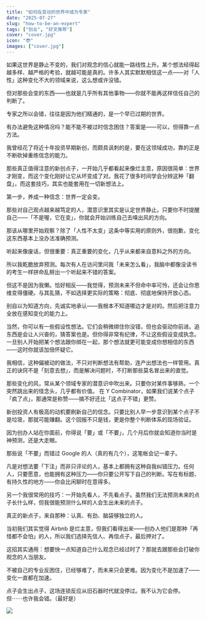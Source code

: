 ```yaml
---
title: "如何在变动的世界中成为专家"
date: "2025-07-27"
slug: "how-to-be-an-expert"
tags: ["创业", "好文推荐"]
cover: "cover.jpg"
icon: "😎"
images: ["cover.jpg"]
---
```

如果这世界是静止不变的，我们对观念的信心就能一路线性上升。某个想法经得起越多样、越严格的考验，就越可能是真的。许多人其实默默相信这一点——对「人性」这种变化不大的领域来说，这么想或许没错。



但对那些会变的东西——也就是几乎所有其他事物——你就不能再这样信任自己的判断了。



专家之所以会错，往往是因为他们精通的，是一个早已过期的世界。



有办法避免这种情况吗？能不能不被过时信念困住？答案是——可以，但得靠一点方法。



我曾经花了将近十年投资早期新创，而颇具讽刺的是，要在这领域成功，靠的正是不断砍掉重练信念的能力。



那些真正值得注意的新创点子，一开始几乎都看起来像烂主意，原因很简单：世界才刚变，而这个变化刚好让它从坏变成了对。我花了很多时间学会分辨这种「翻盘」，而这套技巧，其实也能套用在一切新想法上。



第一步，养成一种信念：世界一定会变。



那些对自己观点越来越笃定的人，潜意识里其实是认定世界静止。只要你不时提醒自己——「不是喔，它在变」，你就会开始训练自己去嗅出风的方向。



那该从哪里开始观察？除了「人性不太变」这条中等实用的原则外，很抱歉，变化这东西基本上没办法准确预测。



听起来像废话，但很重要：真正重要的变化，几乎从来都来自意料之外的方向。



所以我乾脆放弃预测。每次有人在访问里问我「未来怎么看」，我脑中都像没读书的考生一样拼命乱掰出一个听起来不错的答案。



但这不是因为我懒。恰好相反——我觉得，预测未来不但命中率可怜，还会让你思维变得僵硬。与其乱猜，不如选择更实际的策略：彻底、彻底地保持开放心态。



别自以为知道方向，先诚实地承认——我根本不知道哪边才是对的。然后把注意力全放在感知变化的能力上。



当然，你可以有一些假设性想法。它们会稍微绑住你没错，但也会驱动你前进。追东西是会让人兴奋的，猜答案也是。但你得非常有纪律，不让这些假设变成执念。
一旦别人开始把某个想法跟你绑在一起，那个想法就更可能变成你想相信的东西——这时你就该加倍怀疑它。



我相信，这种偏被动的做法，不只对判断想法有帮助，连产出想法也一样管用。真正的诀窍不是「刻意去想」，而是解决问题时，不打断那些莫名冒出来的直觉。



那些变化的风，常从某个领域专家的潜意识中吹出来。只要你对某件事够熟，一个突然跳出来的怪念头，几乎都有价值。
在 Y Combinator，如果我们说某个点子「疯了点」，那通常是称赞——搞不好还比「这点子不错」更赞。



新创投资人有极高的动机要刷新自己的信念。只要比别人早一步意识到某个点子不是垃圾，那就可能赚翻。这个回报不只是钱，更是你整个判断体系的现场验证。



因为创办人站在你面前，你得说「要」或「不要」，几个月后你就会知道你当时是神预测，还是大走眼。



那些说「不要」而错过 Google 的人（真的有几个），这笔帐会记一辈子。



凡是对想法要「下注」而非只评论的人，基本上都拥有这种自我纠错压力。任何人，只要愿意，也能拥有这种压力——你只要公开写下自己的判断。写在有标题、有持久性的地方——你会比闲聊时在意得多。



另一个我很常用的技巧：一开始先看人，不先看点子。虽然我们无法预测未来的点子长什么样，但我很能预测什么样的人会生出未来的点子。



真正的新点子，来自那种：认真、有劲、脑袋够独立的人。



当初我们其实觉得 Airbnb 是烂主意，但我们看得出来——创办人他们是那种「再怪都不会怕」的人，所以我们选择先信人、再信点子，最后押对了。



这招其实通用：想要快一点知道自己什么观念已经过时了？那就去跟那些会打破你观念的人当朋友。



不被自己的专业反困住，已经够难了，而未来只会更难。因为变化不是加速了——变化一直都在加速。



点子会生出点子，这场连锁反应从旧石器时代就没停过。我不认为它会停。
但⋯⋯也许我会错。（最好是）




![](https://prod-files-secure.s3.us-west-2.amazonaws.com/112d0858-5090-4d34-a606-b75eb8d65fd2/46476355-9cf3-4e99-9b7a-3531bc426380/1000202064.png?X-Amz-Algorithm=AWS4-HMAC-SHA256&X-Amz-Content-Sha256=UNSIGNED-PAYLOAD&X-Amz-Credential=ASIAZI2LB46626WEMMDR%2F20251002%2Fus-west-2%2Fs3%2Faws4_request&X-Amz-Date=20251002T170923Z&X-Amz-Expires=3600&X-Amz-Security-Token=IQoJb3JpZ2luX2VjEJn%2F%2F%2F%2F%2F%2F%2F%2F%2F%2FwEaCXVzLXdlc3QtMiJGMEQCIGejC%2Bj9GRRCrswQHLBGgFXvRUmzzYIpEggd4xgzYVYAAiAXBSAOzDx5AN2wtgNMeSYzHJbH1lk87HpWU%2F7xUaMebir%2FAwgyEAAaDDYzNzQyMzE4MzgwNSIMRxjJkPSa8mWylX84KtwDah1hm6p%2BNxci0VGb8Q8P95GB9wMSTmJjFV3qaBssek7yk92LB7zR1yVFhqjbSzYWIsXkhW82uSQhNcS2MntJNWRCy%2Fo0u1xfu0yMGOhZsITZ6Y7TqV8rtSY5%2BHnvVm2HkkfxilV8jFjS48vIrKdjizCnmxCR6MT%2B%2F6r8NUPxT847VKIEoIhzszoFceoN9sSmQe3Bt4ShMP9%2BfWhGCGqskoYhzk1Pg4WsBcNBZVkxvS8bhViKhMjXCABMx8THprIkTK9cR7nE1Q0171MO1Wb3CzEWR%2FJ7%2BV86uCoLGcWxFVUWV1UIiFFARe2MUZgTVE6MLGQIbCeJ%2FQN4S2ZB5n4Qf6VPRNR1z%2FyYtLpft2wg%2BXSO%2FFJo5znueHYiD%2FdWYkKwCTjtSbNptqhA1AbEeAUBE%2FleAbfh5MT%2FB934YK8lPW%2F%2BiN0KW2sdIct8mXwmkJzEzgGxecxkGb5RhS3bXxSeuAQQsR8PDaUvG8Ywie8kxkQQ1Xuw0ltdZl%2FXmbOeACwqXxUKcQiXlgUIlUWwwOV85nY5DGhKQnOoCS0PEdXzrRUt9osZ3mNypEm3oAzQDyY1lXAvNja8qIb%2FuICXwutwlRqyym0kP2%2BYmlYMA1zFN8dKChHyzR9H%2F%2FrvVYcwpM%2F6xgY6pgEa4d0HRvlDmUe4vD5z7owlGxwfr%2BDiN8UkPMP13MSgKZUfDz9%2FkcYxHoBtqEKVtyI4VAEOEJlPySIsSajmQUyssOLNvTnlPjA30dfsxL4XtseEvvMMYmnLwpQ%2BStilYPNq1y%2BSzAjf3FZfdbalPnY4xsWLaQdMUqtE93%2BRMJr8quQlsu9uf7NFJNkXoQhBXYp7iICALZcl9M9qGowX3EUt82js%2FkjW&X-Amz-Signature=e4348cc66b24198bac5adb9d1ddd2ab0426f6a216252211ae8763cfbb736b4b9&X-Amz-SignedHeaders=host&x-amz-checksum-mode=ENABLED&x-id=GetObject)

